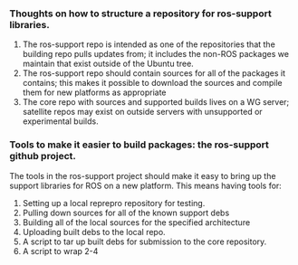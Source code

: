 ### Thoughts on how to structure a repository for ros-support libraries.

1. The ros-support repo is intended as one of the repositories that the building repo pulls updates from; it includes the non-ROS packages we maintain that exist outside of the Ubuntu tree.
1. The ros-support repo should contain sources for all of the packages it contains; this makes it possible to download the sources and compile them for new platforms as appropriate
1. The core repo with sources and supported builds lives on a WG server; satellite repos may exist on outside servers with unsupported or experimental builds.


### Tools to make it easier to build packages: the ros-support github project.

The tools in the ros-support project should make it easy to bring up the support libraries for ROS on a new platform. This means having tools for:

1. Setting up a local reprepro repository for testing.
1. Pulling down sources for all of the known support debs
1. Building all of the local sources for the specified architecture
1. Uploading built debs to the local repo.
1. A script to tar up built debs for submission to the core repository.
1. A script to wrap 2-4
